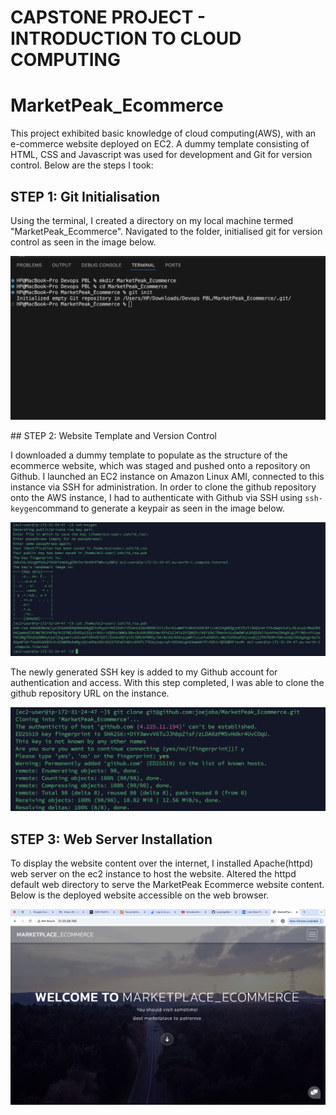 # CAPSTONE PROJECT - INTRODUCTION TO CLOUD COMPUTING

# MarketPeak_Ecommerce

This project exhibited basic knowledge of cloud computing(AWS), with an e-commerce website deployed on EC2.
A dummy template consisting of HTML, CSS and Javascript was used for development and Git for version control. Below are the steps I took:

## STEP 1: Git Initialisation

Using the terminal, I created a directory on my local machine termed "MarketPeak_Ecommerce". 
Navigated to the folder, initialised git for version control as seen in the image below.

![alt text](<images/Screenshot 2025-01-11 at 16.25.31.png>)

## STEP 2: Website Template and Version Control

I downloaded a dummy template to populate as the structure of the ecommerce website, which was staged and pushed onto a repository on Github. 
I launched an EC2 instance on Amazon Linux AMI, connected to this instance via SSH for administration. 
In order to clone the github repository onto the AWS instance, I had to authenticate with Github via SSH using `ssh-keygen`command to generate a keypair as seen in the image below.

![alt text](<images/Screenshot 2025-01-13 at 00.12.32.png>)

The newly generated SSH key is added to my Github account for authentication and access. With this step completed, I was able to clone the github repository URL on the instance.

![alt text](<images/Screenshot 2025-01-13 at 00.31.57.png>)

## STEP 3: Web Server Installation

To display the website content over the internet, I installed Apache(httpd) web server on the ec2 instance to host the website. Altered the httpd default web directory to serve the MarketPeak Ecommerce website content.
Below is the deployed website accessible on the web browser.

![alt text](<images/Screenshot 2025-01-13 at 00.54.23.png>)